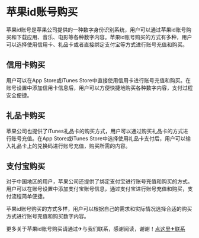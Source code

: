 # 苹果id账号购买

苹果id账号是苹果公司提供的一种数字身份识别系统，用户可以通过苹果id账号购买和下载应用、音乐、电影等各种数字内容。苹果id账号购买的方式有多种，用户可以选择使用信用卡、礼品卡或者直接绑定支付宝等方式进行账号充值和购买。

## 信用卡购买

用户可以在App Store或iTunes Store中直接使用信用卡进行账号充值和购买。在账号设置中添加信用卡信息后，用户可以方便快捷地购买各种数字内容，支付过程安全便捷。

## 礼品卡购买

苹果公司也提供了iTunes礼品卡的购买方式，用户可以通过购买礼品卡的方式进行账号充值。在App Store或iTunes Store中选择使用礼品卡支付后，用户可以输入礼品卡上的兑换码进行账号充值，购买所需的内容。

## 支付宝购买

对于中国地区的用户，苹果公司还提供了绑定支付宝进行账号充值和购买的方式。用户可以在账号设置中添加支付宝账号信息，通过支付宝进行账号充值和购买，支付流程简单便捷。

苹果id账号购买的方式多样，用户可以根据自己的需求和实际情况选择合适的购买方式进行账号充值和购买数字内容。

更多关于苹果id账号购买请通过✈与我们联系，感谢阅读，谢谢！[点这里✈联系](https://sms.k02.cc)